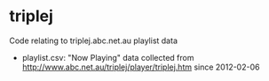 triplej
=======

Code relating to triplej.abc.net.au playlist data

* playlist.csv: "Now Playing" data collected from http://www.abc.net.au/triplej/player/triplej.htm since 2012-02-06
